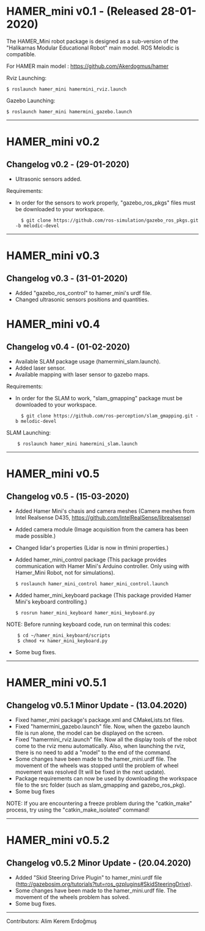# HAMER_mini v0.1 - (Released 28-01-2020)
The HAMER_Mini robot package is designed as a sub-version of the "Halikarnas Modular Educational Robot" main model. ROS Melodic is compatible.

For HAMER main model : https://github.com/Akerdogmus/hamer

Rviz Launching:

    $ roslaunch hamer_mini hamermini_rviz.launch
    
Gazebo Launching:

    $ roslaunch hamer_mini hamermini_gazebo.launch
    
------------------------------------------------------------------------------
# HAMER_mini v0.2

Changelog v0.2 - (29-01-2020)
-----------------------------
- Ultrasonic sensors added.

Requirements:

- In order for the sensors to work properly, "gazebo_ros_pkgs" files must be downloaded to your workspace.

        $ git clone https://github.com/ros-simulation/gazebo_ros_pkgs.git -b melodic-devel

----------------------------------------------------------------------------------
# HAMER_mini v0.3

Changelog v0.3 - (31-01-2020)
---------------------------

-   Added "gazebo_ros_control" to hamer_mini's urdf file.
-   Changed ultrasonic sensors positions and quantities.

# HAMER_mini v0.4

Changelog v0.4 - (01-02-2020)
------------------------------

-   Available SLAM package usage (hamermini_slam.launch).
-   Added laser sensor.
-   Available mapping with laser sensor to gazebo maps.

Requirements:

- In order for the SLAM to work, "slam_gmapping" package must be downloaded to your workspace.
    
        $ git clone https://github.com/ros-perception/slam_gmapping.git -b melodic-devel

SLAM Launching:

        $ roslaunch hamer_mini hamermini_slam.launch

------------------------------------------------------------------------------------------

# HAMER_mini v0.5

Changelog v0.5 - (15-03-2020)
------------------------------

-   Added Hamer Mini's chasis and camera meshes (Camera meshes from Intel Realsense D435, https://github.com/IntelRealSense/librealsense)
-   Added camera module (Image acquisition from the camera has been made possible.)
-   Changed lidar's properties (Lidar is now in tfmini properties.)
-   Added hamer_mini_control package (This package provides communication with Hamer Mini's Arduino controller. Only using with Hamer_Mini Robot, not for simulations).

        $ roslaunch hamer_mini_control hamer_mini_control.launch   
           
-   Added hamer_mini_keyboard package (This package provided Hamer Mini's keyboard controlling.)

        $ rosrun hamer_mini_keyboard hamer_mini_keyboard.py

NOTE: Before running keyboard code, run on terminal this codes:
        
        $ cd ~/hamer_mini_keyboard/scripts
        $ chmod +x hamer_mini_keyboard.py
        
-   Some bug fixes.
--------------------------------------------------------------------------------------------

# HAMER_mini v0.5.1

Changelog v0.5.1 Minor Update - (13.04.2020)
-------------------------------

-   Fixed hamer_mini package's package.xml and CMakeLists.txt files.
-   Fixed "hamermini_gazebo.launch" file. Now, when the gazebo launch file is run alone, the model can be displayed on the screen.
-   Fixed "hamermini_rviz.launch" file. Now all the display tools of the robot come to the rviz menu automatically. Also, when launching the rviz, there is no need to add a "model" to the end of the command.
-   Some changes have been made to the hamer_mini.urdf file. The movement of the wheels was stopped until the problem of wheel movement was resolved (It will be fixed in the next update).
-   Package requirements can now be used by downloading the workspace file to the src folder (such as slam_gmapping and gazebo_ros_pkg).
-   Some bug fixes

NOTE: If you are encountering a freeze problem during the "catkin_make" process, try using the "catkin_make_isolated" command!

--------------------------------------------------------------------------------------------

# HAMER_mini v0.5.2

Changelog v0.5.2 Minor Update - (20.04.2020)
-------------------------------

-   Added "Skid Steering Drive Plugin" to hamer_mini.urdf file (http://gazebosim.org/tutorials?tut=ros_gzplugins#SkidSteeringDrive).
-   Some changes have been made to the hamer_mini.urdf file. The movement of the wheels problem has solved.
-   Some bug fixes.


---------------------------------------------------------------------------------------------
Contributors: Alim Kerem Erdoğmuş
